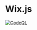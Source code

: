 # Wix.js

[![CodeQL](https://github.com/Wixonic/Wix.js/actions/workflows/codeql-analysis.yml/badge.svg)](https://github.com/Wixonic/Wix.js/actions/workflows/codeql-analysis.yml)
